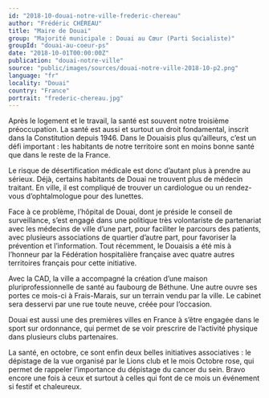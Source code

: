 ```yaml
---
id: "2018-10-douai-notre-ville-frederic-chereau"
author: "Frédéric CHÉREAU"
title: "Maire de Douai"
group: "Majorité municipale : Douai au Cœur (Parti Socialiste)"
groupId: "douai-au-coeur-ps"
date: "2018-10-01T00:00:00Z"
publication: "douai-notre-ville"
source: "public/images/sources/douai-notre-ville-2018-10-p2.png"
language: "fr"
locality: "Douai"
country: "France"
portrait: "frederic-chereau.jpg"
---
```


Après le logement et le travail, la santé est souvent notre troisième préoccupation. La santé est aussi et surtout un droit fondamental, inscrit dans la Constitution depuis 1946. Dans le Douaisis plus qu’ailleurs, c’est un défi important : les habitants de notre territoire sont en moins bonne santé que dans le reste de la France.

Le risque de désertification médicale est donc d’autant plus à prendre au sérieux. Déjà, certains habitants de Douai ne trouvent plus de médecin traitant. En ville, il est compliqué de trouver un cardiologue ou un rendez-vous d’ophtalmologue pour des lunettes.

Face à ce problème, l’hôpital de Douai, dont je préside le conseil de surveillance, s’est engagé dans une politique très volontariste de partenariat avec les médecins de ville d’une part, pour faciliter le parcours des patients, avec plusieurs associations de quartier d’autre part, pour favoriser la prévention et l’information. Tout récemment, le Douaisis a été mis à l’honneur par la Fédération hospitalière française avec quatre autres territoires français pour cette initiative.

Avec la CAD, la ville a accompagné la création d’une maison pluriprofessionnelle de santé au faubourg de Béthune. Une autre ouvre ses portes ce mois-ci à Frais-Marais, sur un terrain vendu par la ville. Le cabinet sera desservi par une rue toute neuve, créée pour l’occasion.

Douai est aussi une des premières villes en France à s’être engagée dans le sport sur ordonnance, qui permet de se voir prescrire de l’activité physique dans plusieurs clubs partenaires.

La santé, en octobre, ce sont enfin deux belles initiatives associatives : le dépistage de la vue organisé par le Lions club et le mois Octobre rose, qui permet de rappeler l’importance du dépistage du cancer du sein. Bravo encore une fois à ceux et surtout à celles qui font de ce mois un événement si festif et chaleureux.
